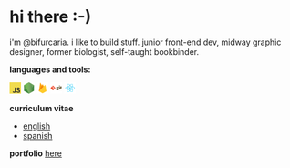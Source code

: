 # hi there :-) #

i'm @bifurcaria. i like to build stuff. junior front-end dev, midway graphic designer, former biologist, self-taught bookbinder.

**languages and tools:**  

<code><img height="20" src="https://raw.githubusercontent.com/github/explore/80688e429a7d4ef2fca1e82350fe8e3517d3494d/topics/javascript/javascript.png"></code>
<code><img height="20" src="https://raw.githubusercontent.com/github/explore/80688e429a7d4ef2fca1e82350fe8e3517d3494d/topics/nodejs/nodejs.png"></code>
<code><img height="20" src="https://raw.githubusercontent.com/github/explore/80688e429a7d4ef2fca1e82350fe8e3517d3494d/topics/firebase/firebase.png"></code>
<code><img height="20" src="https://raw.githubusercontent.com/github/explore/80688e429a7d4ef2fca1e82350fe8e3517d3494d/topics/git/git.png"></code>
<code><img height="20" src="https://raw.githubusercontent.com/github/explore/80688e429a7d4ef2fca1e82350fe8e3517d3494d/topics/react/react.png"></code>

**curriculum vitae**
* [english](https://github.com/bifurcaria/bifurcaria/blob/main/CV-EN.pdf)
* [spanish](https://github.com/bifurcaria/bifurcaria/blob/main/CV-ES.pdf)

**portfolio**
[here](https://bifurcaria.github.io/portfolio/)

